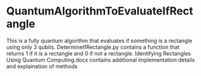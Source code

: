 # QuantumAlgorithmToEvaluateIfRectangle
This is a fully quantum algorithm that evaluates if something is a rectangle using only 3 qubits.
DetermineIfRectangle.py contains a function that returns 1 if it is a rectangle and 0 if not a rectangle.
Identifying Rectangles Using Quantum Computing.docx contains additional implementation details and explaination of methods
